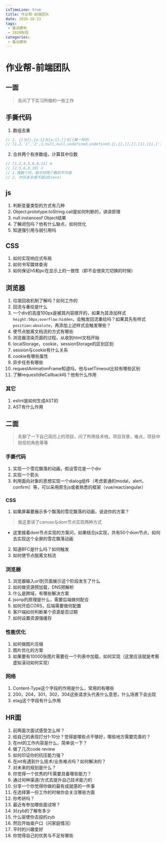 ```yaml
---
isTimeLine: true
title: 作业帮-前端团队
date: 2020-10-23
tags:
 - 备战春秋
 - 2020秋招
categories:
 - 备战春秋
---
```

# 作业帮-前端团队

## 一面
>先问了下实习所做的一些工作

## 手撕代码
1. 数组去重
```js
// 1. {}与{},{a:1}与{a:1},[]与[]算一样的
// [1,2,'1','2',1,null,null,undefined,undefined,{},{},[],[],[1],[1],['1'],['1']]
```
2. 合并两个有序数组，计算其中位数
```js
// [1,2,4,5,6,8,11] m
// [2,5,6,8,10] n
// 1.偶数个时，取中间两个数的平均值
// 2. 时间复杂度不超过O(m+n)
```
## js
1. 判断变量类型的方式有几种
2. Object.prototype.toString.call是如何判断的，讲讲原理
3. null instanceof Object结果
4. 了解闭包吗？他有什么缺点，如何优化
5. 知道强引用与弱引用吗

## CSS
1. 如何实现响应式布局
2. 如何书写媒体查询
3. 如何保证h5和pc在显示上的一致性（即不会很突兀切换的时候）

## 浏览器
1. 垃圾回收机制了解吗？如何工作的
2. 回流与重绘是什么
3. 一个div的高度100px是被其内容撑开的，如果为其添加样式`height:50px;overflow:hidden`，会触发回流重绘吗？如果其先有样式`position:absolute`，再添加上述样式会触发哪些？
4. 使节点脱离文档流的方式有哪些
5. 浏览器渲染页面的过程，从收到html文档开始
6. localStorage，cookie，sessionStorage的区别区别
7. session与cookie有什么关系
8. cookie有哪些属性
9. 异步任务有哪些
10. requestAnimationFrame知道吗，他与setTimeout比较有哪些区别
11. 了解requestIdleCallback吗？他有什么作用

### 其它
1. eslint是如何生成AST的
2. AST有什么作用

## 二面
>先聊了一下自己简历上的项目，问了所用技术栈，项目背景，难点，项目中担任的角色等等

### 手撕代码
1. 实现一个雪花飘落的动画，假设雪花是一个div
2. 实现一个箭头
3. 利用面向对象的思想实现一个dialog组件（考虑普通的modal，alert，confirm）等，可以采用原生js或者熟悉的框架（vue/react/angular）

### CSS
1. 如果屏幕要展示多个飘落的雪花飘落的动画，说说你的方案？
>我这里讲了canvas与dom节点实现两种方式
   * 这里接着dom节点实现的方案问，如果结合js实现，共有50个dom节点，如何去实现这个全屏的雪花飘落动画
2. 知道BFC是什么吗？如何触发
3. 如何使节点脱离文档流

### 浏览器
1. 浏览器输入url到页面展示这个阶段发生了什么
2. 如何做资源预加载，DNS预解析
3. 什么是跨域，有哪些解决方案
4. jsonp的原理是什么，需要后端做何配合
5. 如何开启CORS，后端需要做何配置
6. 客户端如何判断某个资源是否过期
7. 如何设置资源强缓存

### 性能优化
1. 如何做图片压缩
2. 图片优化的方案
3. 如果要有10000张图片需要在一个列表中加载，如何实现（这里应该就是考察虚拟滚动如何实现）

### 网络
1. Content-Type这个字段的作用是什么，常用的有哪些
2. 200，204，301，302，304这些请求头代表什么意思，什么场景下会出现
3. etag这个字段有什么作用

## HR面
1. 前两面次面试感受怎么样？
2. 给自己的表现打分1-10分？觉得是哪些点不够好，哪些地方需要完善的？
3. 在mt的工作内容是什么，简单说一下？
4. 做了几次code review
5. 如何印证你的抗压能力强？
6. 在mt有遇到什么技术/业务难点吗？如何解决的？
7. 对未来的规划是什么？
8. 你觉得一个优秀的FE需要具备哪些能力？
9. 通过何种渠道/方式去提升自己技术能力的
10. 分享一个你觉得你做的最有成就感的一件事
11. 在选择第一份工作的时候你会关注哪些方面
12. 你考研吗？
13. 最近有参加哪些面试呀？
14. 对zyb的了解有多少
15. 什么驱使你去投的zyb
16. 然后开始查户口（问家庭情况）
17. 平时的兴趣爱好
18. 你觉得自己的优势与不足有哪些
